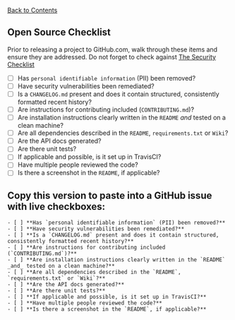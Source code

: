 [Back to Contents](README.md)

## Open Source Checklist

Prior to releasing a project to GitHub.com, walk through these items and ensure they are addressed. Do not forget to check against [The Security Checklist](security-checklist.md)

- [ ] Has `personal identifiable information` (PII) been removed?
- [ ] Have security vulnerabilities been remediated?
- [ ] Is a `CHANGELOG.md` present and does it contain structured, consistently formatted recent history?
- [ ] Are instructions for contributing included (`CONTRIBUTING.md`)?
- [ ] Are installation instructions clearly written in the `README` _and_ tested on a clean machine?
- [ ] Are all dependencies described in the `README`, `requirements.txt` or `Wiki`?
- [ ] Are the API docs generated?
- [ ] Are there unit tests?
- [ ] If applicable and possible, is it set up in TravisCI?
- [ ] Have multiple people reviewed the code?
- [ ] Is there a screenshot in the `README`, if applicable?

## Copy this version to paste into a GitHub issue with live checkboxes:

~~~
- [ ] **Has `personal identifiable information` (PII) been removed?**
- [ ] **Have security vulnerabilities been remediated?**
- [ ] **Is a `CHANGELOG.md` present and does it contain structured, consistently formatted recent history?**
- [ ] **Are instructions for contributing included (`CONTRIBUTING.md`)?**
- [ ] **Are installation instructions clearly written in the `README` _and_ tested on a clean machine?**
- [ ] **Are all dependencies described in the `README`, `requirements.txt` or `Wiki`?**
- [ ] **Are the API docs generated?**
- [ ] **Are there unit tests?**
- [ ] **If applicable and possible, is it set up in TravisCI?**
- [ ] **Have multiple people reviewed the code?**
- [ ] **Is there a screenshot in the `README`, if applicable?**
~~~
